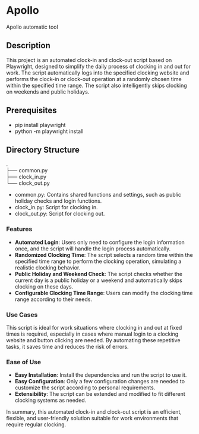 # Apollo
Apollo automatic tool

## Description  
  
This project is an automated clock-in and clock-out script based on Playwright, designed to simplify the daily process of clocking in and out for work. The script automatically logs into the specified clocking website and performs the clock-in or clock-out operation at a randomly chosen time within the specified time range. The script also intelligently skips clocking on weekends and public holidays.  

## Prerequisites  
- pip install playwright  
- python -m playwright install

## Directory Structure
.  
├── common.py  
├── clock_in.py  
└── clock_out.py  

- common.py: Contains shared functions and settings, such as public holiday checks and login functions.
- clock_in.py: Script for clocking in.
- clock_out.py: Script for clocking out.

### Features  
  
- **Automated Login**: Users only need to configure the login information once, and the script will handle the login process automatically.  
- **Randomized Clocking Time**: The script selects a random time within the specified time range to perform the clocking operation, simulating a realistic clocking behavior.  
- **Public Holiday and Weekend Check**: The script checks whether the current day is a public holiday or a weekend and automatically skips clocking on these days.  
- **Configurable Clocking Time Range**: Users can modify the clocking time range according to their needs.  
  
### Use Cases  
  
This script is ideal for work situations where clocking in and out at fixed times is required, especially in cases where manual login to a clocking website and button clicking are needed. By automating these repetitive tasks, it saves time and reduces the risk of errors.  
  
### Ease of Use  
  
- **Easy Installation**: Install the dependencies and run the script to use it.  
- **Easy Configuration**: Only a few configuration changes are needed to customize the script according to personal requirements.  
- **Extensibility**: The script can be extended and modified to fit different clocking systems as needed.  
  
In summary, this automated clock-in and clock-out script is an efficient, flexible, and user-friendly solution suitable for work environments that require regular clocking.  
